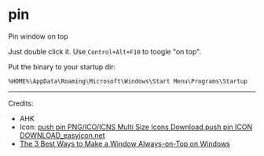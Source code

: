 # pin
Pin window on top

Just double click it. Use `Control+Alt+F10` to toogle "on top".

Put the binary to your startup dir:

```
%HOME%\AppData\Roaming\Microsoft\Windows\Start Menu\Programs\Startup
```

---

Credits:

-   AHK
-   Icon: [push pin PNG/ICO/ICNS Multi Size Icons Download,push pin ICON DOWNLOAD_easyicon.net](http://www.easyicon.net/language.en/1204745-push_pin_icon.html)
-   [The 3 Best Ways to Make a Window Always-on-Top on Windows](http://www.howtogeek.com/196958/the-3-best-ways-to-make-a-window-always-on-top-on-windows/)
